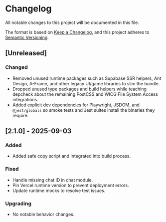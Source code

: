 # Changelog

All notable changes to this project will be documented in this file.

The format is based on [Keep a Changelog](https://keepachangelog.com/en/1.1.0/),
and this project adheres to [Semantic Versioning](https://semver.org/spec/v2.0.0.html).

## [Unreleased]

### Changed
- Removed unused runtime packages such as Supabase SSR helpers, Ant Design, A-Frame, and other legacy UI/game libraries to slim the bundle.
- Dropped unused type packages and build helpers while teaching depcheck about the remaining PostCSS and WICG File System Access integrations.
- Added explicit dev dependencies for Playwright, JSDOM, and `@jest/globals` so smoke tests and Jest suites install the binaries they require.

## [2.1.0] - 2025-09-03
### Added
- Added safe copy script and integrated into build process.

### Fixed
- Handle missing chat ID in chat module.
- Pin Vercel runtime version to prevent deployment errors.
- Update runtime mocks to resolve test issues.

### Upgrading
- No notable behavior changes.

